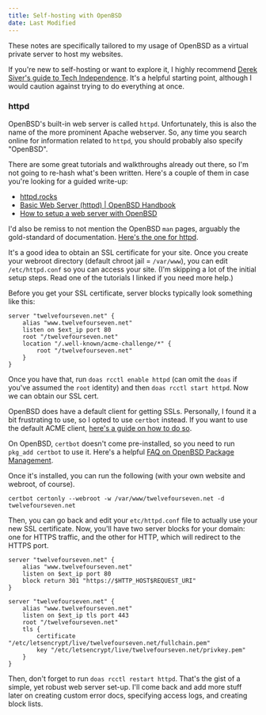 ```yaml
---
title: Self-hosting with OpenBSD
date: Last Modified
---
```

<aside class="bg-lime-200 border-1 border-lime-400 p-1 rounded-sm my-1.5">
    <p>These notes are specifically tailored to my usage of OpenBSD as a virtual private server to host my websites.</p>
    <p class="mb-0">If you're new to self-hosting or want to explore it, I highly recommend <a class="bg-lime-400" href="https://sive.rs/ti">Derek Siver's guide to Tech Independence</a>. It's a helpful starting point, although I would caution against trying to do everything at once.</p>
</aside>

### httpd

OpenBSD's built-in web server is called `httpd`. Unfortunately, this is also the name of the more prominent Apache webserver. So, any time you search online for information related to `httpd`, you should probably also specify "OpenBSD".

There are some great tutorials and walkthroughs already out there, so I'm not going to re-hash what's been written. Here's a couple of them in case you're looking for a guided write-up:

- [httpd.rocks](https://httpd.rocks/)
- [Basic Web Server (httpd) | OpenBSD Handbook](https://www.openbsdhandbook.com/services/webserver/basic_webserver/)
- [How to setup a web server with OpenBSD](https://www.bsdhowto.ch/webserver.html)

I'd also be remiss to not mention the OpenBSD `man` pages, arguably the gold-standard of documentation. <a href="https://man.openbsd.org/httpd.conf">Here's the one for httpd</a>.

It's a good idea to obtain an SSL certificate for your site. Once you create your webroot directory (default chroot jail = `/var/www`), you can edit `/etc/httpd.conf` so you can access your site. (I'm skipping a lot of the initial setup steps. Read one of the tutorials I linked if you need more help.)

Before you get your SSL certificate, server blocks typically look something like this:
```
server "twelvefourseven.net" {
    alias "www.twelvefourseven.net"
    listen on $ext_ip port 80
    root "/twelvefourseven.net"
    location "/.well-known/acme-challenge/*" {
        root "/twelvefourseven.net"
    }
}
```

Once you have that, run `doas rcctl enable httpd` (can omit the `doas` if you've assumed the `root` identity) and then `doas rcctl start httpd`. Now we can obtain our SSL cert.

OpenBSD does have a default client for getting SSLs. Personally, I found it a bit frustrating to use, so I opted to use `certbot` instead. If you want to use the default ACME client, [here's a guide on how to do so](https://www.openbsdhandbook.com/services/webserver/ssl/).

On OpenBSD, `certbot` doesn't come pre-installed, so you need to run `pkg_add certbot` to use it. Here's a helpful [FAQ on OpenBSD Package Management](https://www.openbsd.org/faq/faq15.html).

Once it's installed, you can run the following (with your own website and webroot, of course).
```
certbot certonly --webroot -w /var/www/twelvefourseven.net -d twelvefourseven.net
```

Then, you can go back and edit your `etc/httpd.conf` file to actually use your new SSL certificate. Now, you'll have two server blocks for your domain: one for HTTPS traffic, and the other for HTTP, which will redirect to the HTTPS port.
```
server "twelvefourseven.net" {
    alias "www.twelvefourseven.net"
    listen on $ext_ip port 80
    block return 301 "https://$HTTP_HOST$REQUEST_URI"
}

server "twelvefourseven.net" {
    alias "www.twelvefourseven.net"
    listen on $ext_ip tls port 443
    root "/twelvefourseven.net"
    tls {
        certificate "/etc/letsencrypt/live/twelvefourseven.net/fullchain.pem"
        key "/etc/letsencrypt/live/twelvefourseven.net/privkey.pem"
    }
}
```

Then, don't forget to run `doas rcctl restart httpd`. That's the gist of a simple, yet robust web server set-up. I'll come back and add more stuff later on creating custom error docs, specifying access logs, and creating block lists.